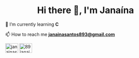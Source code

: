 <h1 align="center">Hi there 👋, I'm Janaína</h1>

🌱 I’m currently learning **C**

📫 How to reach me **janainasantos893@gmail.com**

<p align="left">
<a href="https://linkedin.com/in/janainasantos89" target="blank"><img align="center" src="https://cdn.jsdelivr.net/npm/simple-icons@3.0.1/icons/linkedin.svg" alt="janainasantos89" height="30" width="40" /></a>
<a href="https://instagram.com/89janaina" target="blank"><img align="center" src="https://cdn.jsdelivr.net/npm/simple-icons@3.0.1/icons/instagram.svg" alt="89janaina" height="30" width="40" /></a>
</p>


<!--
**89janaina/89janaina** is a ✨ _special_ ✨ repository because its `README.md` (this file) appears on your GitHub profile.

Here are some ideas to get you started:

- 🔭 I’m currently working on ...
- 🌱 I’m currently learning ...
- 👯 I’m looking to collaborate on ...
- 🤔 I’m looking for help with ...
- 💬 Ask me about ...
- 📫 How to reach me: ...
- 😄 Pronouns: ...
- ⚡ Fun fact: ...
-->
